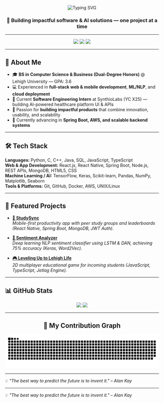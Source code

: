<!-- Hybrid GitHub Profile README for Ishmum Zaman with rotating skill animation -->

<div align="center">
  <img src="https://readme-typing-svg.herokuapp.com?font=Fira+Code&weight=500&size=26&duration=3500&pause=800&color=58A6FF&center=true&vCenter=true&width=750&lines=Hi+there!+I'm+Ishmum+Zaman+👋;Full-Stack+Developer;Machine+Learning+Engineer;Game+Developer;CS+%26+Business+Honors+Student;Building+Impactful+Software+%26+AI+Solutions" alt="Typing SVG" />
</div>

<h3 align="center">🚀 Building impactful software & AI solutions — one project at a time</h3>

---

<p align="center">
<a href="mailto:ishmumz07@gmail.com"><img src="https://img.shields.io/badge/Email-D14836?style=for-the-badge&logo=gmail&logoColor=white" /></a>
<a href="https://www.linkedin.com/in/ishmum-zaman"><img src="https://img.shields.io/badge/LinkedIn-0077B5?style=for-the-badge&logo=linkedin&logoColor=white" /></a>
<a href="https://github.com/ishmumzaman"><img src="https://img.shields.io/badge/GitHub-100000?style=for-the-badge&logo=github&logoColor=white" /></a>
</p>

---

## 🚀 About Me
- 🎓 **BS in Computer Science & Business (Dual-Degree Honors)** @ Lehigh University — GPA: 3.6  
- 💻 Experienced in **full-stack web & mobile development**, **ML/NLP**, and **cloud deployment**  
- 🔬 Current **Software Engineering Intern** at SynthioLabs (YC X25) — building AI-powered healthcare platform UI & APIs  
- 🎯 Passion for **building impactful products** that combine innovation, usability, and scalability  
- 🌱 Currently advancing in **Spring Boot, AWS, and scalable backend systems**  

---

## 🛠 Tech Stack
**Languages:** Python, C, C++, Java, SQL, JavaScript, TypeScript  
**Web & App Development:** React.js, React Native, Spring Boot, Node.js, REST APIs, MongoDB, HTML5, CSS  
**Machine Learning / AI:** TensorFlow, Keras, Scikit-learn, Pandas, NumPy, Matplotlib, Seaborn  
**Tools & Platforms:** Git, GitHub, Docker, AWS, UNIX/Linux  

---

## 📌 Featured Projects
- **[📱 StudySync](https://github.com/ishmumzaman/studysync-v0.1.0-alpha)**  
  *Mobile-first productivity app with peer study groups and leaderboards (React Native, Spring Boot, MongoDB, JWT Auth).*  

- **[🧠 Sentiment Analyzer](https://github.com/ishmumzaman/sentiment-analyzer-with-DAN-and-LTSM)**  
  *Deep learning NLP sentiment classifier using LSTM & DAN, achieving 75% accuracy (Keras, Word2Vec).*  

- **[🎮 Leveling Up to Lehigh Life](https://github.com/ishmumzaman/leveling-up-to-lehigh-life)**  
  *2D multiplayer educational game for incoming students (JavaScript, TypeScript, Jetlag Engine).*  

---

## 📊 GitHub Stats
<p align="center">
<img src="https://github-readme-stats.vercel.app/api?username=ishmumzaman&show_icons=true&theme=radical&count_private=true" height="150" />
<img src="https://github-readme-stats.vercel.app/api/top-langs/?username=ishmumzaman&layout=compact&theme=radical&count_private=true" height="150" />
</p>

---

<div align="center">
  <h2>🐍 My Contribution Graph</h2>
  <img src="https://raw.githubusercontent.com/Platane/snk/output/github-contribution-grid-snake.svg" />
</div>

---

💡 *"The best way to predict the future is to invent it." – Alan Kay*

</div>

---

💡 *"The best way to predict the future is to invent it." – Alan Kay*


